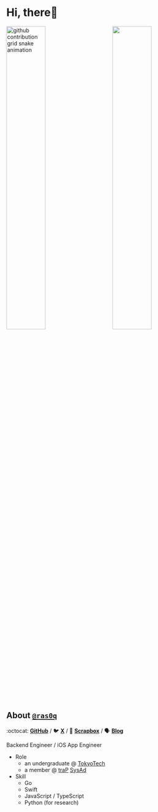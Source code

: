 # Hi, there:wave:

<img align="right" src="https://gist.githubusercontent.com/ras0q/516152e14bb724ad66abe542935668ab/raw/profile.svg" width="45%" />

<picture>
  <source
    media="(prefers-color-scheme: dark)"
    srcset="https://gist.githubusercontent.com/ras0q/516152e14bb724ad66abe542935668ab/raw/github-snake-dark.svg"
  />
  <source
    media="(prefers-color-scheme: light)"
    srcset="https://gist.githubusercontent.com/ras0q/516152e14bb724ad66abe542935668ab/raw/github-snake.svg"
  />
  <img
    alt="github contribution grid snake animation"
    src="https://gist.githubusercontent.com/ras0q/516152e14bb724ad66abe542935668ab/raw/github-snake.svg"
    width="45%"
  />
</picture>

## About [`@ras0q`](https://github.com/ras0q)

:octocat: **[GitHub](https://github.com/ras0q)** / :bird: **[X](https://twitter.com/ras0q)** / :pencil: **[Scrapbox](https://scrapbox.io/ras0q)** / :speaking_head: **[Blog](https://trap.jp/author/ras)**

Backend Engineer / iOS App Engineer

- Role
  - an undergraduate @ [TokyoTech](https://educ.titech.ac.jp/ict/)
  - a member @ [traP](https://trap.jp/) [SysAd](https://github.com/traPtitech)
- Skill
  - Go
  - Swift
  - JavaScript / TypeScript
  - Python (for research)
